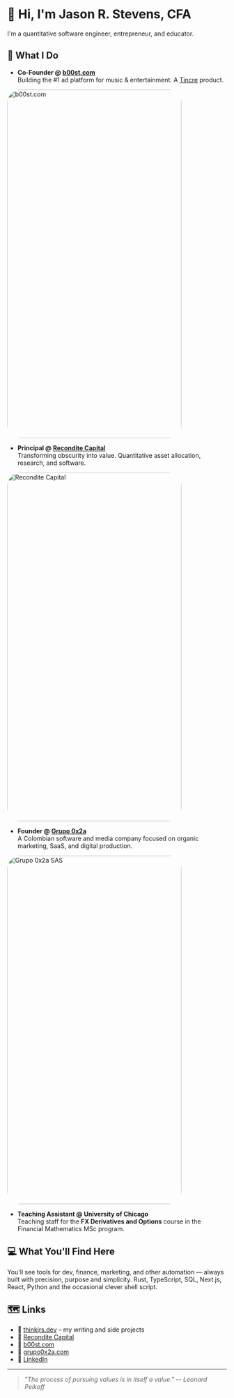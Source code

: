 # 👋 Hi, I'm Jason R. Stevens, CFA

I'm a quantitative software engineer, entrepreneur, and educator.

## 🧠 What I Do
- **Co-Founder @ [b00st.com](https://b00st.com)**  
  Building the #1 ad platform for music & entertainment. A [Tincre](https://tincre.com) product.

<div style="overflow:hidden; margin: 0.5rem 0;">
  <img src="https://res.cloudinary.com/tincre/image/upload/v1744319224/github/msssxcid4ft3xqk7xzsd.gif" alt="b00st.com" style="width:400px; height:799px; display:block; border-radius:30px;" />
</div>

- **Principal @ [Recondite Capital](https://reconditecapital.com)**  
  Transforming obscurity into value. Quantitative asset allocation, research, and software.

<div style="overflow:hidden; margin: 0.5rem 0;">
  <img src="https://res.cloudinary.com/tincre/image/upload/v1744319775/github/mogbf9jqv73frebdpr1q.gif" alt="Recondite Capital" style="width:400px; height:799px; display:block; border-radius:30px;" />
</div>

- **Founder @ [Grupo 0x2a](https://grupo0x2a.com)**  
  A Colombian software and media company focused on organic marketing, SaaS, and digital production.

<div style="overflow:hidden; margin: 0.5rem 0;">
  <img src="https://res.cloudinary.com/tincre/image/upload/v1744319225/github/xi5uuw7ekblo3nlssuu2.gif" alt="Grupo 0x2a SAS" style="width:400px; height:799px; display:block; border-radius:30px;" />
</div>


- **Teaching Assistant @ University of Chicago**  
  Teaching staff for the **FX Derivatives and Options** course in the Financial Mathematics MSc program.

## 💻 What You'll Find Here

You'll see tools for dev, finance, marketing, and other automation — always built with precision, purpose and simplicity. Rust, TypeScript, SQL, Next.js, React, Python and the occasional clever shell script.

## 🗺️ Links

- 🔗 [thinkjrs.dev](https://thinkjrs.dev) – my writing and side projects
- 🧠 [Recondite Capital](https://reconditecapital.com)
- 🎵 [b00st.com](https://b00st.com)
- 🧰 [grupo0x2a.com](https://grupo0x2a.com)
- 🥂 [LinkedIn](https://linkedin.com/in/thinkjrs)

---
> *"The process of pursuing values is in itself a value." -- Leonard Peikoff*
